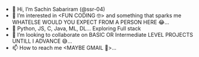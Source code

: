 - 👋 Hi, I’m Sachin Sabariram (@ssr-04)
- 👀 I’m interested in <FUN CODING 🤓> and something that sparks me WHATELSE WOULD YOU EXPECT FROM A PERSON HERE 😂...
- 🌱 Python, JS, C, Java, ML, DL... Exploring Full stack
- 💞️ I’m looking to collaborate on BASIC OR Intermediate LEVEL PROJECTS UNTILL I ADVANCE 😅...
- 📫 How to reach me <MAYBE GMAIL 🤔>...

<!---
ssr-04/ssr-04 is a ✨ special ✨ repository because its `README.md` (this file) appears on your GitHub profile.
You can click the Preview link to take a look at your changes.
--->
